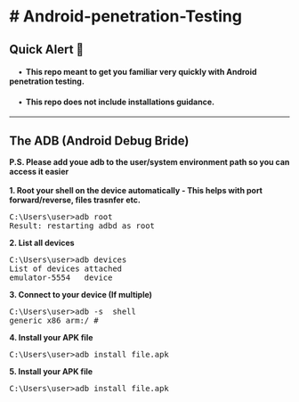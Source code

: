 <h1># Android-penetration-Testing</h1>
<h2>Quick Alert 🚨</h2>
<h4>&nbsp;&nbsp;&nbsp;&nbsp&nbsp;•&nbsp;&nbsp;This repo meant to get you familiar very quickly with Android penetration testing.</h4>
<h4>&nbsp;&nbsp;&nbsp;&nbsp&nbsp;•&nbsp;&nbsp;This repo does not include installations guidance.</h4>
<hr>
<h2>The ADB (Android Debug Bride)</h2>
<b>P.S. Please add youe adb to the user/system environment path so you can access it easier</b>
<br><br>
<b>1. Root your shell on the device automatically - This helps with port forward/reverse, files trasnfer etc.</b>
<pre>
C:\Users\user>adb root
Result: restarting adbd as root
</pre>
<b>2. List all devices</b>
<pre>
C:\Users\user>adb devices
List of devices attached
emulator-5554   device
</pre>
<b>3. Connect to your device (If multiple)</b>
<pre>
C:\Users\user>adb -s <Device Name> shell
generic_x86_arm:/ #
</pre>
<b>4. Install your APK file</b>
<pre>
C:\Users\user>adb install file.apk
</pre>
<b>5. Install your APK file</b>
<pre>
C:\Users\user>adb install file.apk
</pre>
